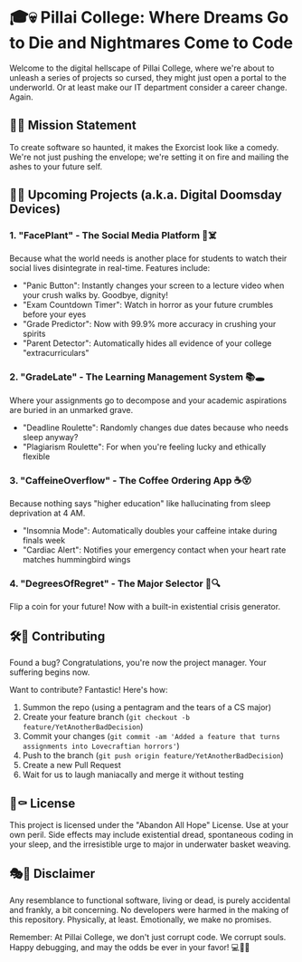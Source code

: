 # 🎓💀 Pillai College: Where Dreams Go to Die and Nightmares Come to Code

Welcome to the digital hellscape of Pillai College, where we're about to unleash a series of projects so cursed, they might just open a portal to the underworld. Or at least make our IT department consider a career change. Again.

## 🚀🔥 Mission Statement

To create software so haunted, it makes the Exorcist look like a comedy. We're not just pushing the envelope; we're setting it on fire and mailing the ashes to your future self.

## 🔮🧟 Upcoming Projects (a.k.a. Digital Doomsday Devices)

### 1. "FacePlant" - The Social Media Platform 📱☠️

Because what the world needs is another place for students to watch their social lives disintegrate in real-time. Features include:

- "Panic Button": Instantly changes your screen to a lecture video when your crush walks by. Goodbye, dignity!
- "Exam Countdown Timer": Watch in horror as your future crumbles before your eyes
- "Grade Predictor": Now with 99.9% more accuracy in crushing your spirits
- "Parent Detector": Automatically hides all evidence of your college "extracurriculars"

### 2. "GradeLate" - The Learning Management System 📚🕳️

Where your assignments go to decompose and your academic aspirations are buried in an unmarked grave.

- "Deadline Roulette": Randomly changes due dates because who needs sleep anyway?
- "Plagiarism Roulette": For when you're feeling lucky and ethically flexible

### 3. "CaffeineOverflow" - The Coffee Ordering App ☕️😵

Because nothing says "higher education" like hallucinating from sleep deprivation at 4 AM.

- "Insomnia Mode": Automatically doubles your caffeine intake during finals week
- "Cardiac Alert": Notifies your emergency contact when your heart rate matches hummingbird wings

### 4. "DegreesOfRegret" - The Major Selector 🎲🔍

Flip a coin for your future! Now with a built-in existential crisis generator.

## 🛠️🦴 Contributing

Found a bug? Congratulations, you're now the project manager. Your suffering begins now.

Want to contribute? Fantastic! Here's how:

1. Summon the repo (using a pentagram and the tears of a CS major)
2. Create your feature branch (`git checkout -b feature/YetAnotherBadDecision`)
3. Commit your changes (`git commit -am 'Added a feature that turns assignments into Lovecraftian horrors'`)
4. Push to the branch (`git push origin feature/YetAnotherBadDecision`)
5. Create a new Pull Request
6. Wait for us to laugh maniacally and merge it without testing

## 📜⚰️ License

This project is licensed under the "Abandon All Hope" License. Use at your own peril. Side effects may include existential dread, spontaneous coding in your sleep, and the irresistible urge to major in underwater basket weaving.

## 🎭🌚 Disclaimer

Any resemblance to functional software, living or dead, is purely accidental and frankly, a bit concerning. No developers were harmed in the making of this repository. Physically, at least. Emotionally, we make no promises.

Remember: At Pillai College, we don't just corrupt code. We corrupt souls. Happy debugging, and may the odds be ever in your favor! 💻👻🔥
